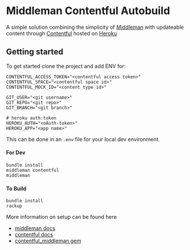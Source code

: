 # Middleman Contentful Autobuild

A simple solution combining the simplicity of [Middleman](//middlemanapp.com/) with updateable content through [Contentful](//contentful.com) hosted on [Heroku](//heroku.com)

## Getting started

To get started clone the project and add ENV for:

```
CONTENTFUL_ACCESS_TOKEN="<contentful access token>"
CONTENTFUL_SPACE="<contentful space id>"
CONTENTFUL_MOCK_ID="<content type id>"

GIT_USER="<git username>"
GIT_REPO="<git repo>"
GIT_BRANCH="<git branch>"

# heroku auth:token
HEROKU_AUTH="<oAuth-token>"
HEROKU_APP="<app name>"
```

This can be done in an `.env` file for your local dev environment.

#### For Dev

```
bundle install
middleman contentful
middleman
```

#### To Build

```
bundle install
rackup
```

More information on setup can be found here

- [middleman docs](//middlemanapp.com/basics/install/)
- [contentful docs](//www.contentful.com/developers/docs/)
- [contentful_middleman gem](//github.com/contentful-labs/contentful_middleman)
